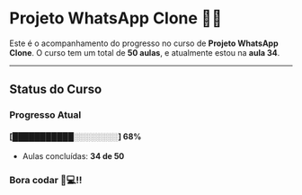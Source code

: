 # **Projeto WhatsApp Clone** 📱📞

Este é o acompanhamento do progresso no curso de **Projeto WhatsApp Clone**. 
O curso tem um total de **50 aulas**, e atualmente estou na **aula 34**.

---

## **Status do Curso**

### Progresso Atual  
#### [███████████░░░░░░░░] **68%**  
- Aulas concluídas: **34 de 50**  

### Bora codar 🚀💻!!

